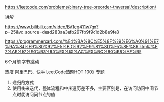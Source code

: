 https://leetcode.com/problems/binary-tree-preorder-traversal/description/

讲解

https://www.bilibili.com/video/BV1eg411w7gn?p=25&vd_source=dead283aa3efb297fb9f9c1d2b8e9fe8

https://programmercarl.com/%E4%BA%8C%E5%8F%89%E6%A0%91%E7%9A%84%E9%80%92%E5%BD%92%E9%81%8D%E5%8E%86.html#%E7%AE%97%E6%B3%95%E5%85%AC%E5%BC%80%E8%AF%BE

6个月前
字节跳动


热度
阿里巴巴、快手
LeetCode热题HOT 100》专题


1. 递归的方式
2. 使用栈来迭代，整体流程和中序遍历差不多，主要区别是，在访问访问中间节点时就访问问节点的值
